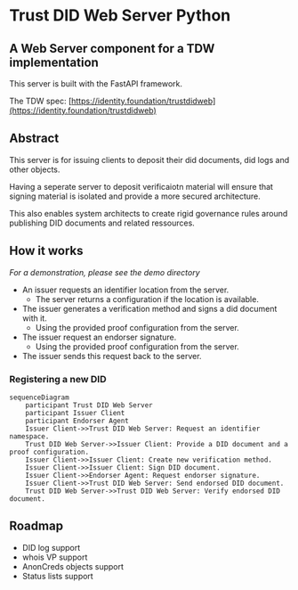 # Trust DID Web Server Python
## A Web Server component for a TDW implementation

This server is built with the FastAPI framework.

The TDW spec: [https://identity.foundation/trustdidweb](https://identity.foundation/trustdidweb)

## Abstract

This server is for issuing clients to deposit their did documents, did logs and other objects.

Having a seperate server to deposit verificaiotn material will ensure that signing material is isolated and provide a more secured architecture.

This also enables system architects to create rigid governance rules around publishing DID documents and related ressources.

## How it works
*For a demonstration, please see the demo directory*

- An issuer requests an identifier location from the server.
    - The server returns a configuration if the location is available.
- The issuer generates a verification method and signs a did document with it.
    - Using the provided proof configuration from the server.
- The issuer request an endorser signature.
    - Using the provided proof configuration from the server.
- The issuer sends this request back to the server.

### Registering a new DID
```mermaid
sequenceDiagram
    participant Trust DID Web Server
    participant Issuer Client
    participant Endorser Agent
    Issuer Client->>Trust DID Web Server: Request an identifier namespace.
    Trust DID Web Server->>Issuer Client: Provide a DID document and a proof configuration.
    Issuer Client->>Issuer Client: Create new verification method.
    Issuer Client->>Issuer Client: Sign DID document.
    Issuer Client->>Endorser Agent: Request endorser signature.
    Issuer Client->>Trust DID Web Server: Send endorsed DID document.
    Trust DID Web Server->>Trust DID Web Server: Verify endorsed DID document.
```

## Roadmap
- DID log support
- whois VP support
- AnonCreds objects support
- Status lists support